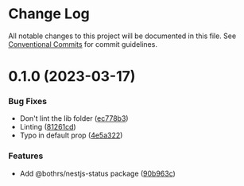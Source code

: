 # Change Log

All notable changes to this project will be documented in this file.
See [Conventional Commits](https://conventionalcommits.org) for commit guidelines.

# 0.1.0 (2023-03-17)

### Bug Fixes

- Don't lint the lib folder ([ec778b3](https://github.com/bothrs/open-source/commit/ec778b3777bb346a856100fae8c7cc859036f681))
- Linting ([81261cd](https://github.com/bothrs/open-source/commit/81261cdcdcd6c22917122883c853be2545bfd662))
- Typo in default prop ([4e5a322](https://github.com/bothrs/open-source/commit/4e5a322c03df670aebaf4943b52d40f582b49cc5))

### Features

- Add @bothrs/nestjs-status package ([90b963c](https://github.com/bothrs/open-source/commit/90b963c6b6eea81d8e7f263b9e4a340f62f113f1))
